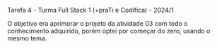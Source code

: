 Tarefa 4 - Turma Full Stack 1 (+praTi e Codifica) - 2024/1

O objetivo era aprimorar o projeto da atividade 03 com todo o conhecimento adquirido, porém optei por começar do zero, usando o mesmo tema.